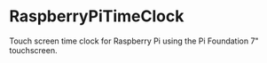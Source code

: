 # RaspberryPiTimeClock

Touch screen time clock for Raspberry Pi using the Pi Foundation 7" touchscreen.

